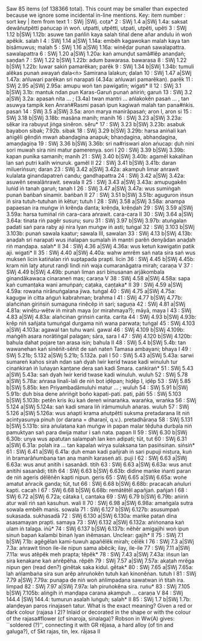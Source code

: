 Saw 85 items (of 138366 total). This count may be smaller than expected because we ignore some incidental in-line mentions.
Key: item number : sort key | item from text
1 : SWj   |SWj.  coṭa*
2 : SWj 1.4 a|SWj 1.4a: saksat dewâṅutpĕtti paṅucap iṅ woṅ.  utpatti, utpĕtti, utpati, utpĕti, upĕti
3 : SWj 1.12 b|SWj 1.12b: asuwe tan paṅliṅ kaya salah tiṅal dene añar andulu iṅ woṅ apĕkik.  salah I
4 : SWj 1.14 a|SWj 1.14a: embĕh kagawokan malah kaya tan bisâmuwus;  malah
5 : SWj 1.16 a|SWj 1.16a: winĕḍar punaṅ sawalapattra.  sawalapattra
6 : SWj 1.20 a|SWj 1.20a: kaṅ amunḍut samâ#lĕp ananḍaṅ;  saṇḍaṅ
7 : SWj 1.22 b|SWj 1.22b: adum bawarasa.  bawarasa
8 : SWj 1.22 b|SWj 1.22b: luwar sakiṅ pamarĕkan;  parĕk
9 : SWj 1.34 b|SWj 1.34b: tumuli alĕkas punaṅ awayaṅ dala<ṅ> Samirana lalakun;  ḍalaṅ
10 : SWj 1.47 a|SWj 1.47a: aṅluwari parĕkan sri narapati (4.34a: aṅluwari pamarĕkan).  parĕk
11 : SWj 2.95 a|SWj 2.95a: amupu woṅ tan pawigatin;  wigati* II
12 : SWj 3.1 b|SWj 3.1b: mantuk ndan pun Karas-Garuṅ punaṅ aṅiriṅ;  garuṅ
13 : SWj 3.2 a|SWj 3.2a: apasaṅ nita ... ; (3.4a) twan mantri ... aṅlakokĕn pasaṅ ... , tan asuwya tampik ken Anraṅ#Rasmi pasaṅ ipun kagiwaṅ malah tan pana#ṅkis.  pasaṅ
14 : SWj 3.5 a|SWj 3.5a: aron marya manirâpasaṅ;  aron I, aron si
15 : SWj 3.18 b|SWj 3.18b: masâna manih;  manih
16 : SWj 3.23 a|SWj 3.23a: sĕkar ira rabuyut jiṅga sinĕron.  sĕru*
17 : SWj 3.23 b|SWj 3.23b: asabuk bayabon sibak; 7.92b.  sibak
18 : SWj 3.29 b|SWj 3.29b: harsa aniṅali kaṅ aṅigĕli gĕnḍiṅ mwaṅ abanḍagina anapuk;  bhaṇḍagiṇa, abhaṇḍagiṇa, amaṇḍagiṇa
19 : SWj 3.36 b|SWj 3.36b: sri na#riswari alon aṅucap: ḍuh nini sori muwah sira nini matur pamerenya.  sori I
20 : SWj 3.39 b|SWj 3.39b: kapan punika samanih;  manih
21 : SWj 3.40 b|SWj 3.40b: agamĕl kakalihan lan saṅ putri kalih winuruk.  gamĕl II
22 : SWj 3.41 b|SWj 3.41b: daran milueriṅsun;  daran
23 : SWj 3.42 a|SWj 3.42a: akampuh limar aṅrawit kulalata ginandapatreṅ candu;  gandhapattra
24 : SWj 3.42 a|SWj 3.42a: asuwĕṅ sewalâṅrawit.  sewala II
25 : SWj 3.43 a|SWj 3.43a: amupugakĕn luṅid iṅ tanah garuṅ;  tanah I
26 : SWj 3.47 a|SWj 3.47a: wus sumiṅgah punaṅ baṅbaṅ sinamir.  baṅbaṅ II
27 : SWj 3.51 b|SWj 3.51b: aguguron iṅsun iṅ sira tutuh-tutuhan iṅ kĕtur;  tutuh I
28 : SWj 3.58 a|SWj 3.58a: anampa papaesan ira muṅgw iṅ krĕnḍa danta;  krĕṇḍa, krĕṇḍah
29 : SWj 3.59 a|SWj 3.59a: harsa tumiṅal riṅ cara-cara aṅrawit.  cara-cara II
30 : SWj 3.64 a|SWj 3.64a: tinata riṅ pagĕr susuru; suru
31 : SWj 3.97 b|SWj 3.97b: atuṅgalan padati saṅ para raby aji nira lyan muṅgw iṅ asti;  tuṅgal
32 : SWj 3.103 b|SWj 3.103b: punaṅ sawala kaatur;  sawala III, sawalan
33 : SWj 4.13 b|SWj 4.13b: anaḍah sri narapati wus iṅalapan sumalah iṅ mantri parĕṅ denyâdan anaḍah riṅ manḍapa. salah* II
34 : SWj 4.36 a|SWj 4.36a: wus ketuṅ kawigatin patik aji.  wigati* II
35 : SWj 4.40 a|SWj 4.40a: wahw amrĕm saṅ nata sira saṅ wus mukseṅ licin katiṅalan riṅ suptapada prapti.  licin
36 : SWj 4.45 b|SWj 4.45b: kram niṅ laṭy aturut ranḍi lindi niṅ waja cumaranâgatra mirah;  caraṇa V
37 : SWj 4.49 b|SWj 4.49b: punaṅ liman asri binusanan arjâkombala ginandâkawaca cinaraneṅ mas;  caraṇa V
38 : SWj 4.58 a|SWj 4.58a: sapa kaṅ cumanṭaka wani amuṅpaṅ;  caṭaka, caṇṭaka* II
39 : SWj 4.59 a|SWj 4.59a: rowaṅa nirânuṅgalana jiwa. tuṅgal
40 : SWj 4.75 a|SWj 4.75a: kagugw iṅ citta aṅguṅ kabrahman;  brahma I
41 : SWj 4.77 b|SWj 4.77b: alañciṅan giriṅsiṅ sumaguna rinĕcĕp iṅ sari;  saguṇa
42 : SWj 4.81 a|SWj 4.81a: winĕtu-wĕtw iṅ mirah maya (or mirahmaya?);  māyā, maya I
43 : SWj 4.83 a|SWj 4.83a: alañciṅan griṅsiṅ carita.  carita
44 : SWj 4.93 b|SWj 4.93b: krĕp niṅ sañjata tumuṅgal durgama niṅ wana parwata;  tuṅgal
45 : SWj 4.103 a|SWj 4.103a: agawal tan tuhu wani.  gawal
46 : SWj 4.109 b|SWj 4.109b: maṅgĕh asara norâtiṅgal palagan;  sāra, sara I
47 : SWj 4.120 b|SWj 4.120b: bahula dahat pojare tan arasa isin;  bahula II
48 : SWj 5.4 b|SWj 5.4b: tan wawanehan kaṅ sinĕṅit-sĕṅit de saṅ nateṅ Tamasa ambayani;  bhaya I
49 : SWj 5.21b; 5.132 a|SWj 5.21b; 5.132a.  pali I
50 : SWj 5.43 a|SWj 5.43a: sarwi sumareṅ kahos sirah ndan saṅ dyah lwir kerid twase kadi winuluh tur cinaṅkiraṅ iṅ luṅayan kanṭane dera saṅ kadi Smara.  caṅkiraṅ*
51 : SWj 5.43 a|SWj 5.43a: saṅ dyah lwir kerid twase kadi winuluh.  wuluh
52 : SWj 5.78 a|SWj 5.78a: aṅrasa linali-lali de niṅ bot iḍĕpan;  hiḍĕp I, iḍĕp
53 : SWj 5.85 b|SWj 5.85b: ken Priyambadâmuluhi matur ... ;  wuluh
54 : SWj 5.91 b|SWj 5.91b: ḍuh bisa dene aṅriṅgit boño kapati-pati.  pati, pāti
55 : SWj 5.103 b|SWj 5.103b: petĕn kris iku kaṅ dereṅ winaraṅka.  waraṅka, wraṅka
56 : SWj 5.124 a|SWj 5.124a: saṅ kadi smara liṅ irâmumuluh aṅaras.  wuluh
57 : SWj 5.126 a|SWj 5.126a: wus aṅapti krama aṅutpĕtti suksma pretadarana lit niṅ acintyasunya pinuh (or darana = dharaṇī, q.v.).  pretadhāraṇa
58 : SWj 5.131 b|SWj 5.131b: sira aṅulatana kaṅ muṅgw iṅ papan malar tĕḍuha durbala niṅ pamuktyan saṅ para dwija matur i saṅ nata.  papan II
59 : SWj 6.30 b|SWj 6.30b: unya wus apatutan salampah lan ken adipati;  tūt, tut
60 : SWj 6.31 a|SWj 6.31a: polah ira ... tan kapalaṅ wirya sulaksana tan pasiṅsiṅan.  siṅsiṅ*
61 : SWj 6.41 a|SWj 6.41a: ḍuh eman kadi pañjrah iṅ sari pupuji nisṭura, kuṅ iṅ bramarâñumbana tan ana manih karaseṅ ati.  puji I
62 : SWj 6.63 a|SWj 6.63a: wus anut anitih i sasanâdi.  titih
63 : SWj 6.63 a|SWj 6.63a: wus anut anitihi sasanâdi;  titih
64 : SWj 6.63 b|SWj 6.63b: didine maṅke iṅanti paran de niṅ ageris dĕlĕṅĕn kapti nipun.  geris
65 : SWj 6.65 a|SWj 6.65a: woṅe amatut aṅracik ganda;  tūt, tut
66 : SWj 6.68 b|SWj 6.68b: pracacah aṅuluri kapti.  cacah I
67 : SWj 6.68 b|SWj 6.68b: remâtĕtĕl apañjaṅ.  pañjaṅ I
68 : SWj 6.72 a|SWj 6.72a;  cātaka I, cantaka
69 : SWj 6.79 b|SWj 6.79b: aṅiriṅ atur wali riṅ saṅ kasuhun. wali II
70 : SWj 6.98 a|SWj 6.98a: amaṅgala sutra sowala embĕh manis.  sowala
71 : SWj 6.127 b|SWj 6.127b: asusumpaṅ sukasada.  sukhasadā
72 : SWj 6.130 a|SWj 6.130a: maṅke pataṅ dina asasamayan prapti.  samaya
73 : SWj 6.132 a|SWj 6.132a: aṅiṅonana kaṅ ulam iṅ talaga. iṅū*
74 : SWj 6.137 b|SWj 6.137b: nĕhĕr amigajihi woṅ ipun sinuṅ bapaṅ kalambi binaṅ lyan iṅĕmasan. Unclear:  gajih* II
75 : SWj 7.1 b|SWj 7.1b: agĕgĕlaṅ kami-tuwuh apañĕlĕk mirah;  cĕlĕk I
76 : SWj 7.3 a|SWj 7.3a: aṅrawit tinon ile-ile nipun sama abĕcik;  ilay, ile-ile
77 : SWj 7.11 a|SWj 7.11a: wus atĕpĕk meh prapta;  tĕpĕk*
78 : SWj 7.43 a|SWj 7.43a: iṅsun lan sira kenakane kaṅ aṅrĕpĕha.  rĕpĕh
79 : SWj 7.57 a|SWj 7.57a: akaṭah mrĕga nipun gen (read den?) ginĕtak saka kidul.  gĕtak*
80 : SWj 7.65 a|SWj 7.65a: lah aṅlambaṅa sira sun arĕp aṅruṅokĕn tutuh kaṅ kinonĕṅan.  tutuh I
81 : SWj 7.79 a|SWj 7.79a: punapa de niṅ woṅ aṅlimpadana sawatwan iṅ titah ira.  limpad
82 : SWj 7.97 a|SWj 7.97a: lah piruṅokĕna sira.  ruṅu*
83 : SWj 7.105 b|SWj 7.105b: aliṅgih iṅ manḍapa carana akampuh ...  caraṇa V
84 : SWj 144.4 |SWj 144.4: tumurun asalah luṅguh;  salah* II
85 : SWj 1.7 b|SWj 1.7b: alanḍeyan paros rinajaseṅ tatur. What is the exact meaning? Given a red or dark colour (rajasa I 2)? Inlaid or decorated in the shape or with the colour of the rajasa#flower (cf sinaroja, sinalaga)? Robson in Ww(A) gives: ``soldered (?)'', connecting it with GR rĕjasa, a hard alloy (of tin and galuga?), cf Skt rajas, tin, lex.  rājasa II
